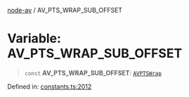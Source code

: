 [node-av](../globals.md) / AV\_PTS\_WRAP\_SUB\_OFFSET

# Variable: AV\_PTS\_WRAP\_SUB\_OFFSET

> `const` **AV\_PTS\_WRAP\_SUB\_OFFSET**: [`AVPTSWrap`](../type-aliases/AVPTSWrap.md)

Defined in: [constants.ts:2012](https://github.com/seydx/av/blob/f8631fc881b394300b1479f511d55cf1c370a87f/src/constants/constants.ts#L2012)
